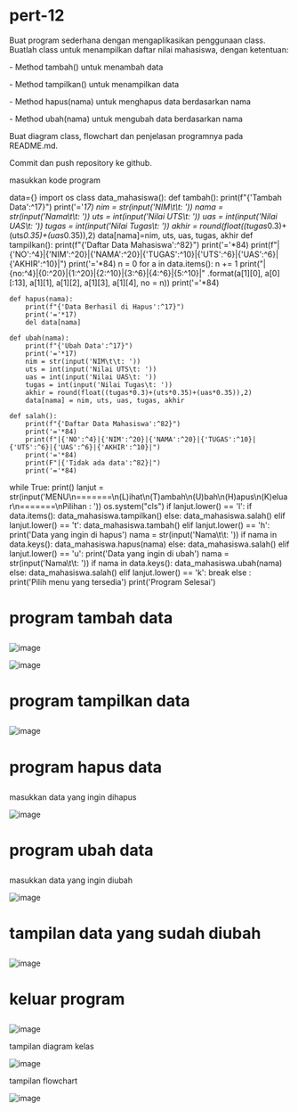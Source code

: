 # pert-12
<p>Buat program sederhana dengan mengaplikasikan penggunaan class. Buatlah
class untuk menampilkan daftar nilai mahasiswa, dengan ketentuan:</p>
<p>- Method tambah() untuk menambah data</p>
<p>- Method tampilkan() untuk menampilkan data</p>
<p>- Method hapus(nama) untuk menghapus data berdasarkan nama</p>
<p>- Method ubah(nama) untuk mengubah data berdasarkan nama</p>
<p>Buat diagram class, flowchart dan penjelasan programnya pada
README.md.</p>
<p>Commit dan push repository ke github.</p>
<p>masukkan kode program </p>

data={} 
import os
class data_mahasiswa():
    def tambah():
        print(f"{'Tambah Data':^17}")
        print('='*17)
        nim = str(input('NIM\t\t: '))
        nama = str(input('Nama\t\t: '))
        uts = int(input('Nilai UTS\t: '))
        uas = int(input('Nilai UAS\t: '))
        tugas = int(input('Nilai Tugas\t: '))
        akhir = round(float((tugas*0.3)+(uts*0.35)+(uas*0.35)),2)
        data[nama]=nim, uts, uas, tugas, akhir
    def tampilkan():
        print(f"{'Daftar Data Mahasiswa':^82}")
        print('='*84)
        print(f"|{'NO':^4}|{'NIM':^20}|{'NAMA':^20}|{'TUGAS':^10}|{'UTS':^6}|{'UAS':^6}|{'AKHIR':^10}|")
        print('='*84)
        n = 0
        for a in data.items():
            n += 1
            print("|{no:^4}|{0:^20}|{1:^20}|{2:^10}|{3:^6}|{4:^6}|{5:^10}|"
            .format(a[1][0], a[0][:13], a[1][1], a[1][2], a[1][3], a[1][4], no = n))
        print('='*84)

    def hapus(nama):
        print(f"{'Data Berhasil di Hapus':^17}")
        print('='*17)
        del data[nama]

    def ubah(nama):
        print(f"{'Ubah Data':^17}")
        print('='*17)
        nim = str(input('NIM\t\t: ')) 
        uts = int(input('Nilai UTS\t: '))
        uas = int(input('Nilai UAS\t: '))
        tugas = int(input('Nilai Tugas\t: '))
        akhir = round(float((tugas*0.3)+(uts*0.35)+(uas*0.35)),2)
        data[nama] = nim, uts, uas, tugas, akhir

    def salah():
        print(f"{'Daftar Data Mahasiswa':^82}")
        print('='*84)
        print(f"|{'NO':^4}|{'NIM':^20}|{'NAMA':^20}|{'TUGAS':^10}|{'UTS':^6}|{'UAS':^6}|{'AKHIR':^10}|")
        print('='*84)
        print(F"|{'Tidak ada data':^82}|")
        print('='*84)
while True:
    print()
    lanjut = str(input('MENU\n=======\n(L)ihat\n(T)ambah\n(U)bah\n(H)apus\n(K)eluar\n=======\nPilihan : '))
    os.system("cls")
    if lanjut.lower() == 'l':
        if data.items():
            data_mahasiswa.tampilkan()
        else:
            data_mahasiswa.salah()
    elif lanjut.lower() == 't':
            data_mahasiswa.tambah()
    elif lanjut.lower() == 'h':
        print('Data yang ingin di hapus')
        nama = str(input('Nama\t\t: '))
        if nama in data.keys():
            data_mahasiswa.hapus(nama)
        else:
            data_mahasiswa.salah()
    elif lanjut.lower() == 'u':
        print('Data yang ingin di ubah')
        nama = str(input('Nama\t\t: '))
        if nama in data.keys():
            data_mahasiswa.ubah(nama)
        else:
            data_mahasiswa.salah()
    elif lanjut.lower() == 'k':
        break
    else :
        print('Pilih menu yang tersedia')
print('Program Selesai')
    
# <p>program tambah data </p>
![image](https://github.com/ekarahayu24/pert-12/assets/147680283/322e2465-0310-4d1f-bcab-b5f7eca1fa35)

![image](https://github.com/ekarahayu24/pert-12/assets/147680283/d5bcf4f6-34b3-4a2d-966a-b0de93d8ad0b)

# <p>program tampilkan data</p>

![image](https://github.com/ekarahayu24/pert-12/assets/147680283/3b349f77-9d78-4544-9620-b4c82b067717)

# <p>program hapus data</p>
<p>masukkan data yang ingin dihapus </p>

![image](https://github.com/ekarahayu24/pert-12/assets/147680283/edc28684-e8fa-4d02-b85e-97df9c29b116)

# <p>program ubah data</p>
<p>masukkan data yang ingin diubah</p>

![image](https://github.com/ekarahayu24/pert-12/assets/147680283/3f25505d-e272-4f7a-9c31-614a452ae406)

# <p>tampilan data yang sudah diubah</p>

![image](https://github.com/ekarahayu24/pert-12/assets/147680283/0189b39f-59a8-46a8-b15e-088eb3e137b5)

# <p>keluar program</p>

![image](https://github.com/ekarahayu24/pert-12/assets/147680283/5ed67b54-fa1f-46b2-ab72-04a2267e13e5)


<p>tampilan diagram kelas</p>

![image](https://github.com/ekarahayu24/pert-12/assets/147680283/d5e70249-0e2e-49d6-a928-afe1a3c4e559)

<p>tampilan flowchart</p>

![image](https://github.com/ekarahayu24/pert-12/assets/147680283/530378ee-8200-4e2e-9a84-29f6ed94f952)











